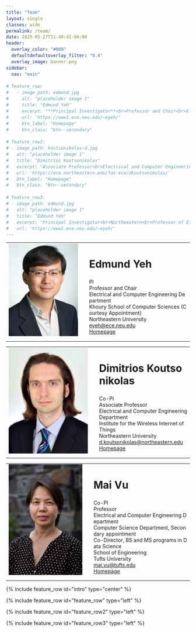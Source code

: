 ```yaml
---
title: "Team"
layout: single
classes: wide
permalink: /team/
date: 2025-05-27T11:48:41-04:00
header:
  overlay_color: "#000"
  defaultdefaultoverlay_filter: "0.4"
  overlay_image: banner.png
sidebar:
  nav: "main"

# feature_row:
#   - image_path: edmund.jpg
#     alt: "placeholder image 1"
#     title: "Edmund Yeh"
#     excerpt: "**Principal Investigator**<br>Professor and Chair<br>Electrical and Computer Engineering<br>Northeastern University"
#     url: 'https://www1.ece.neu.edu/~eyeh/'
#     btn_label: "Homepage"
#     btn_class: "btn--secondary"

# feature_row2:
# - image_path: koutsonikolas-d.jpg
#   alt: "placeholder image 1"
#   title: "Dimitrios Koutsonikolas"
#   excerpt: "Associate Professor<br>Electrical and Computer Engineering<br>Northeastern University"
#   url: 'https://ece.northeastern.edu/fac-ece/dkoutsonikolas/'
#   btn_label: "Homepage"
#   btn_class: "btn--secondary"

# feature_row3:
# - image_path: edmund.jpg
#   alt: "placeholder image 1"
#   title: "Edmund Yeh"
#   excerpt: "Principal Investigator<br>Northeastern<br>Professor of Electrical and Computer Engineering<br>College of Engineering<br>Khoury School of Computer Sciences (Courtesy Appointment)<br>Northeastern University<br>Office: 413 ISEC Building, 805 Columbus Avenue, Boston, MA<br>Mail: 435 ISEC, 360 Huntington Avenue, Boston, MA 02115<br>Phone: (617) 373-5400<br>Fax: (617) 373-8970<br>Email:eyeh@ece.neu.edu"
#   url: 'https://www1.ece.neu.edu/~eyeh/'
---
```

<table>
  <tr>
    <td style="vertical-align: top;">
      <img src="../yeh-e.jpg" alt="Description" style="max-width:300px; width:100%; height:auto;" />
    </td>
    <td style="vertical-align: top; padding-left: 24px; word-break: break-all;">
      <h2 style="font-size:2em;">Edmund Yeh </h2>
      <p>
        PI<br>
        Professor and Chair<br>
        Electrical and Computer Engineering Department<br>
        Khoury School of Computer Sciences (Courtesy Appointment)<br>
        Northeastern University<br>
        <a href="mailto:eyeh@ece.neu.edu">eyeh@ece.neu.edu</a><br>
        <a href="https://www1.ece.neu.edu/~eyeh/" target="_blank">Homepage</a>
      </p>
    </td>
  </tr>
</table>
<table>
  <tr>
    <td style="vertical-align: top;">
      <img src="../koutsonikolas-d.jpg" alt="Description" style="max-width:300px; width:100%; height:auto;" />
    </td>
   <td style="vertical-align: top; padding-left: 24px; word-break: break-all;">
      <h2 style="font-size:2em;">Dimitrios Koutsonikolas</h2>
      <p>
        Co-PI<br>
        Associate Professor<br>
        Electrical and Computer Engineering Department<br>
        Institute for the Wireless Internet of Things<br>
        Northeastern University<br>
        <a href="mailto:d.koutsonikolas@northeastern.edu">d.koutsonikolas@northeastern.edu</a><br>
        <a href="https://ece.northeastern.edu/fac-ece/dkoutsonikolas/" target="_blank">Homepage</a>
      </p>
    </td>
  </tr>
</table>
<table>
  <tr>
    <td style="vertical-align: top;">
      <img src="../vu_pic.jpg" alt="Description" style="max-width:300px; width:100%; height:auto;" />
    </td>
    <td style="vertical-align: top; padding-left: 24px; word-break: break-all;">
      <h2 style="font-size:2em;">Mai Vu</h2>
      <p>
        Co-PI<br>
        Professor<br>
        Electrical and Computer Engineering Department<br>
        Computer Science Department, Secondary appointment<br>
        Co-Director, BS and MS programs in Data Science<br>
        School of Engineering<br>
        Tufts University<br>
        <a href="mailto:mai.vu@tufts.edu">mai.vu@tufts.edu</a><br>
        <a href="https://www.ece.tufts.edu/~maivu/" target="_blank">Homepage</a>
      </p>
    </td>
  </tr>
</table>

{% include feature_row id="intro" type="center" %}

{% include feature_row id="feature_row" type="left" %}

{% include feature_row id="feature_row2" type="left" %}

{% include feature_row id="feature_row3" type="left" %}

<!-- ![image-left](TARGET-ICON.png){: .align-left} The rest of this paragraph is filler for the sake of seeing the text wrap around the 150×150 image, which is **left aligned**. -->